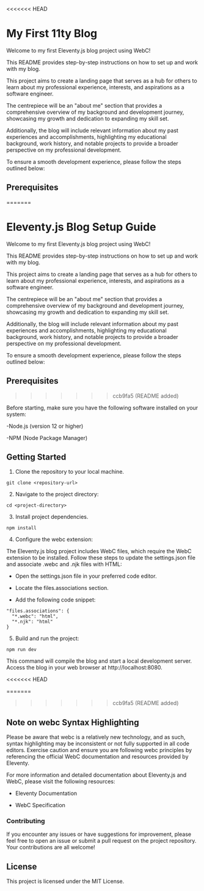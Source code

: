 <<<<<<< HEAD
# My First 11ty Blog

Welcome to my first Eleventy.js blog project using WebC! 

This README provides step-by-step instructions on how to set up and work with my blog. 

This project aims to create a landing page that serves as a hub for others to learn about my professional experience, interests, and aspirations as a software engineer. 

The centrepiece will be an "about me" section that provides a comprehensive overview of my background and development journey, showcasing my growth and dedication to expanding my skill set. 

Additionally, the blog will include relevant information about my past experiences and accomplishments, highlighting my educational background, work history, and notable projects to provide a broader perspective on my professional development.
 
To ensure a smooth development experience, please follow the steps outlined below:

## Prerequisites 
=======
# Eleventy.js Blog Setup Guide

Welcome to my first Eleventy.js blog project using WebC!

This README provides step-by-step instructions on how to set up and work with my blog.

This project aims to create a landing page that serves as a hub for others to learn about my professional experience, interests, and aspirations as a software engineer.

The centrepiece will be an "about me" section that provides a comprehensive overview of my background and development journey, showcasing my growth and dedication to expanding my skill set.

Additionally, the blog will include relevant information about my past experiences and accomplishments, highlighting my educational background, work history, and notable projects to provide a broader perspective on my professional development.

To ensure a smooth development experience, please follow the steps outlined below:

## Prerequisites
>>>>>>> ccb9fa5 (README added)

Before starting, make sure you have the following software installed on your system:

-Node.js (version 12 or higher)

-NPM (Node Package Manager)

## Getting Started

1. Clone the repository to your local machine.

```
git clone <repository-url>
```

2. Navigate to the project directory:

```
cd <project-directory>
```

3. Install project dependencies.

```
npm install
```

4. Configure the webc extension:

The Eleventy.js blog project includes WebC files, which require the WebC extension to be installed. Follow these steps to update the settings.json file and associate .webc and .njk files with HTML:

- Open the settings.json file in your preferred code editor.

- Locate the files.associations section.

- Add the following code snippet:

```
"files.associations": {
  "*.webc": "html",
  "*.njk": "html"
}
```

5. Build and run the project:

```
npm run dev
```

This command will compile the blog and start a local development server. Access the blog in your web browser at http://localhost:8080.

<<<<<<< HEAD

=======
>>>>>>> ccb9fa5 (README added)
## Note on webc Syntax Highlighting

Please be aware that webc is a relatively new technology, and as such, syntax highlighting may be inconsistent or not fully supported in all code editors. Exercise caution and ensure you are following webc principles by referencing the official WebC documentation and resources provided by Eleventy.

For more information and detailed documentation about Eleventy.js and WebC, please visit the following resources:

- Eleventy Documentation

- WebC Specification

### Contributing

If you encounter any issues or have suggestions for improvement, please feel free to open an issue or submit a pull request on the project repository. Your contributions are all welcome!

## License

This project is licensed under the MIT License.
